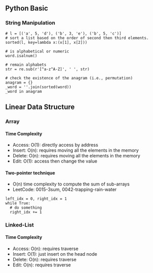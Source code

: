 ## Python Basic

### String Manipulation

```
# l = [('a', 5, 'd'), ('b', 3, 'e'), ('b', 5, 'c')]
# sort a list based on the order of second then third elements. 
sorted(l, key=lambda x:(x[1], x[2])) 
```

```
# is alphabetical or numeric
word.isalnum()
```

```
# remain alphabets
str = re.sub(r'[^a-z^A-Z]', ' ', str)
```

```
# check the existence of the anagram (i.e., permutation)
anagram = {}
_word = ''.join(sorted(word))
_word in anagram
```

## Linear Data Structure

### Array

#### Time Complexity 
- Access: O(1): directly access by address
- Insert: O(n): requires moving all the elements in the memory
- Delete: O(n): requires moving all the elements in the memory
- Edit: O(1): access then change the value

#### Two-pointer technique

- O(n) time complexity to compute the sum of sub-arrays
- LeetCode: 0015-3sum, 0042-trapping-rain-water
```
left_idx = 0, right_idx = 1
while True:
  # do something
  right_idx += 1
```

### Linked-List

#### Time Complexity 
- Access: O(n): requires traverse
- Insert: O(1): just insert on the head node
- Delete: O(n): requires traverse
- Edit: O(n): requires traverse
```

```
```
